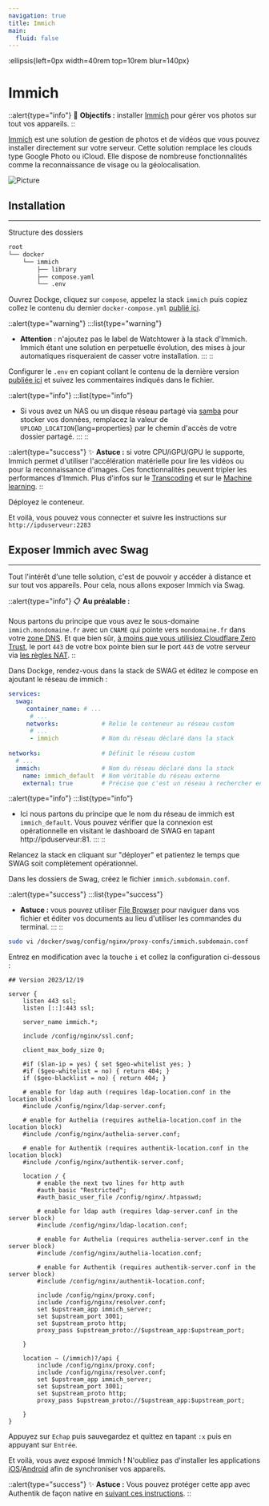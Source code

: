 ```yaml
---
navigation: true
title: Immich
main:
  fluid: false
---
```

:ellipsis{left=0px width=40rem top=10rem blur=140px}
# Immich

::alert{type="info"}
🎯 __Objectifs :__ installer [Immich](https://immich.app/docs/overview/introduction) pour gérer vos photos sur tout vos appareils.
::

[Immich](https://immich.app/docs/overview/introduction) est une solution de gestion de photos et de vidéos que vous pouvez installer directement sur votre serveur. Cette solution remplace les clouds type Google Photo ou iCloud. Elle dispose de nombreuse fonctionnalités comme la reconnaissance de visage ou la géolocalisation.

![Picture](/img/serveex/immich.png)

## Installation
---
Structure des dossiers

```sh
root
└── docker
    └── immich
        ├── library
        ├── compose.yaml
        └── .env
```


Ouvrez Dockge, cliquez sur `compose`, appelez la stack `immich` puis copiez collez le contenu du dernier `docker-compose.yml` [publié ici](https://github.com/immich-app/immich/blob/main/docker/docker-compose.yml). 

::alert{type="warning"}
:::list{type="warning"}
- __Attention__ : n'ajoutez pas le label de Watchtower à la stack d'Immich. Immich étant une solution en perpetuelle évolution, des mises à jour automatiques risqueraient de casser votre installation.
:::
::

Configurer le `.env` en copiant collant le contenu de la dernière version [publiée ici](https://github.com/immich-app/immich/blob/main/docker/example.env) et suivez les commentaires indiqués dans le fichier.


::alert{type="info"}
:::list{type="info"}
- Si vous avez un NAS ou un disque réseau partagé via [samba](/generalites/reseau/samba/) pour stocker vos données, remplacez la valeur de `UPLOAD_LOCATION`{lang=properties} par le chemin d'accès de votre dossier partagé.
:::
::

::alert{type="success"}
✨ __Astuce :__ si votre CPU/iGPU/GPU le supporte, Immich permet d'utiliser l'accélération matérielle pour lire les vidéos ou pour la reconnaissance d'images. Ces fonctionnalités peuvent tripler les performances d'Immich. Plus d'infos sur le [Transcoding](https://immich.app/docs/features/hardware-transcoding/) et sur le [Machine learning](https://immich.app/docs/features/ml-hardware-acceleration).
::

Déployez le conteneur.

Et voilà, vous pouvez vous connecter et suivre les instructions sur `http://ipduserveur:2283`

## Exposer Immich avec Swag
---
Tout l'intérêt d'une telle solution, c'est de pouvoir y accéder à distance et sur tout vos appareils. Pour cela, nous allons exposer Immich via Swag.

::alert{type="info"}
📋 __Au préalable :__ 
<br/><br/>
Nous partons du principe que vous avez le sous-domaine `immich.mondomaine.fr` avec un `CNAME` qui pointe vers `mondomaine.fr` dans votre [zone DNS](/generalites/reseau/dns). Et que bien sûr, [à moins que vous utilisiez Cloudflare Zero Trust](/serveex/securite/cloudflare), le port `443` de votre box pointe bien sur le port `443` de votre serveur via [les règles NAT](/generalites/reseau/nat).
::

Dans Dockge, rendez-vous dans la stack de SWAG et éditez le compose en ajoutant le réseau de immich :

```yaml
services:
  swag:
     container_name: # ...
      # ... 
     networks:            # Relie le conteneur au réseau custom 
      # ...           
      - immich            # Nom du réseau déclaré dans la stack
    
networks:                 # Définit le réseau custom
  # ...
  immich:                 # Nom du réseau déclaré dans la stack
    name: immich_default  # Nom véritable du réseau externe
    external: true        # Précise que c'est un réseau à rechercher en externe
```

::alert{type="info"}
:::list{type="info"}
- Ici nous partons du principe que le nom du réseau de immich est `immich_default`. Vous pouvez vérifier que la connexion est opérationnelle en visitant le dashboard de SWAG en tapant http://ipduserveur:81.
:::
::

Relancez la stack en cliquant sur "déployer" et patientez le temps que SWAG soit complètement opérationnel.


Dans les dossiers de Swag, créez le fichier `immich.subdomain.conf`.

::alert{type="success"}
:::list{type="success"}
- __Astuce :__ vous pouvez utiliser [File Browser](/serveex/files/file-browser) pour naviguer dans vos fichier et éditer vos documents au lieu d'utiliser les commandes du terminal.
:::
::

```sh
sudo vi /docker/swag/config/nginx/proxy-confs/immich.subdomain.conf
```
Entrez en modification avec la touche `i` et collez la configuration ci-dessous :

```nginx
## Version 2023/12/19

server {
    listen 443 ssl;
    listen [::]:443 ssl;

    server_name immich.*;

    include /config/nginx/ssl.conf;

    client_max_body_size 0;

    #if ($lan-ip = yes) { set $geo-whitelist yes; }
    #if ($geo-whitelist = no) { return 404; }
    if ($geo-blacklist = no) { return 404; }

    # enable for ldap auth (requires ldap-location.conf in the location block)
    #include /config/nginx/ldap-server.conf;

    # enable for Authelia (requires authelia-location.conf in the location block)
    #include /config/nginx/authelia-server.conf;

    # enable for Authentik (requires authentik-location.conf in the location block)
    #include /config/nginx/authentik-server.conf;

    location / {
        # enable the next two lines for http auth
        #auth_basic "Restricted";
        #auth_basic_user_file /config/nginx/.htpasswd;

        # enable for ldap auth (requires ldap-server.conf in the server block)
        #include /config/nginx/ldap-location.conf;

        # enable for Authelia (requires authelia-server.conf in the server block)
        #include /config/nginx/authelia-location.conf;

        # enable for Authentik (requires authentik-server.conf in the server block)
        #include /config/nginx/authentik-location.conf;

        include /config/nginx/proxy.conf;
        include /config/nginx/resolver.conf;
        set $upstream_app immich_server;
        set $upstream_port 3001;
        set $upstream_proto http;
        proxy_pass $upstream_proto://$upstream_app:$upstream_port;

    }

    location ~ (/immich)?/api {
        include /config/nginx/proxy.conf;
        include /config/nginx/resolver.conf;
        set $upstream_app immich_server;
        set $upstream_port 3001;
        set $upstream_proto http;
        proxy_pass $upstream_proto://$upstream_app:$upstream_port;

    }
}
```

Appuyez sur `Echap` puis sauvegardez et quittez en tapant `:x` puis en appuyant sur `Entrée`.

Et voilà, vous avez exposé Immich ! N'oubliez pas d'installer les applications [iOS](https://apps.apple.com/us/app/immich/id1613945652)/[Android](https://play.google.com/store/apps/details?id=app.alextran.immich) afin de synchroniser vos appareils.

::alert{type="success"}
✨ __Astuce :__ Vous pouvez protéger cette app avec Authentik de façon native en [suivant ces instructions](https://docs.goauthentik.io/integrations/services/immich/).
::
